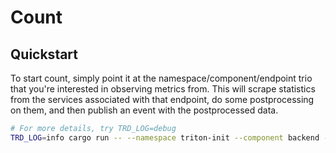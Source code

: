 # Count

## Quickstart

To start count, simply point it at the namespace/component/endpoint trio that
you're interested in observing metrics from. This will scrape statistics from
the services associated with that endpoint, do some postprocessing on them,
and then publish an event with the postprocessed data.

```bash
# For more details, try TRD_LOG=debug
TRD_LOG=info cargo run -- --namespace triton-init --component backend --endpoint generate
```
